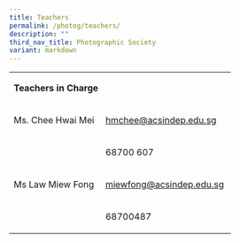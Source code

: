 ```yaml
---
title: Teachers
permalink: /photog/teachers/
description: ""
third_nav_title: Photographic Society
variant: markdown
---
```

<table aria-rowcount="5" data-tablelook="1184" data-table="">
<tbody>
<tr aria-rowindex="1">
<td data-celllook="69905" colspan="2">
<p><strong>Teachers in Charge</strong>&nbsp;</p>
</td>
</tr>
<tr aria-rowindex="2">
<td data-celllook="69905">
<p>Ms. Chee Hwai Mei&nbsp;</p>
</td>
<td data-celllook="69905">
<p><a href="mailto:hmchee@acsindep.edu.sg">hmchee@acsindep.edu.sg</a>&nbsp;</p>
</td>
</tr>
<tr aria-rowindex="3">
<td data-celllook="69905">
</td>
<td data-celllook="69905">
<p>68700 607&nbsp;</p>
</td>
</tr>
<tr aria-rowindex="4">
<td data-celllook="69905">
<p>Ms Law Miew Fong&nbsp;</p>
</td>
<td data-celllook="69905">
<p><a href="mailto:miewfong@acsindep.edu.sg">miewfong@acsindep.edu.sg</a>&nbsp;</p>
</td>
</tr>
<tr aria-rowindex="5">
<td data-celllook="69905">
</td>
<td data-celllook="69905">
<p>68700487&nbsp;</p>
</td>
</tr>
</tbody>
</table>